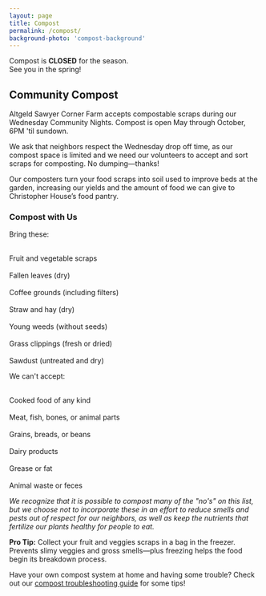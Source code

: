 ```yaml
---
layout: page
title: Compost
permalink: /compost/
background-photo: 'compost-background'
---
```


<p class="error ds-u-text-align--center ds-u-padding--2 ds-u-margin-top--0">Compost is <b>CLOSED</b> for the season.<br>
	See you in the spring!</p>

## Community Compost

Altgeld Sawyer Corner Farm accepts compostable scraps during our Wednesday Community Nights. Compost is open May through October, 6PM 'til sundown.

We ask that neighbors respect the Wednesday drop off time, as our compost space is limited and we need our volunteers to accept and sort scraps for composting. No dumping—thanks!

Our composters turn your food scraps into soil used to improve beds at the garden, increasing our yields and the amount of food we can give to Christopher House’s food pantry.

### Compost with Us

<div class="compost-accept ds-u-padding--1 ds-u-margin-bottom--2">
	<p class="compost-title">Bring these:</p>
	<div class="ds-l-row">
		<div class="compost-item ds-u-text-align--center ds-l-col--12 ds-l-sm-col--6 ds-l-md-col--4"><div class="compost-icon-accept"></div><br>Fruit and vegetable scraps</div>
		<div class="compost-item ds-u-text-align--center ds-l-col--12 ds-l-sm-col--6 ds-l-md-col--4"><div class="compost-icon-accept"></div><br>Fallen leaves (dry)</div>
		<div class="compost-item ds-u-text-align--center ds-l-col--12 ds-l-sm-col--6 ds-l-md-col--4"><div class="compost-icon-accept"></div><br>Coffee grounds (including filters)</div>
		<div class="compost-item ds-u-text-align--center ds-l-col--12 ds-l-sm-col--6 ds-l-md-col--4"><div class="compost-icon-accept"></div><br>Straw and hay (dry)</div>
		<div class="compost-item ds-u-text-align--center ds-l-col--12 ds-l-sm-col--6 ds-l-md-col--4"><div class="compost-icon-accept"></div><br>Young weeds (without seeds)</div>
		<div class="compost-item ds-u-text-align--center ds-l-col--12 ds-l-sm-col--6 ds-l-md-col--4"><div class="compost-icon-accept"></div><br>Grass clippings (fresh or dried)</div>
		<div class="compost-item ds-u-text-align--center ds-l-col--12 ds-l-sm-col--6 ds-l-md-col--4"><div class="compost-icon-accept"></div><br>Sawdust (untreated and dry)</div>
	</div>
</div>
<div class="compost-reject ds-u-padding--1">
	<p class="compost-title">We can't accept:</p>
	<div class="ds-l-row">
		<div class="compost-item ds-u-text-align--center ds-l-col--12 ds-l-sm-col--6 ds-l-md-col--4"><div class="compost-icon-reject"></div><br>Cooked food of any kind</div>
		<div class="compost-item ds-u-text-align--center ds-l-col--12 ds-l-sm-col--6 ds-l-md-col--4"><div class="compost-icon-reject"></div><br>Meat, fish, bones, or animal parts</div>
		<div class="compost-item ds-u-text-align--center ds-l-col--12 ds-l-sm-col--6 ds-l-md-col--4"><div class="compost-icon-reject"></div><br>Grains, breads, or beans</div>
		<div class="compost-item ds-u-text-align--center ds-l-col--12 ds-l-sm-col--6 ds-l-md-col--4"><div class="compost-icon-reject"></div><br>Dairy products</div>
		<div class="compost-item ds-u-text-align--center ds-l-col--12 ds-l-sm-col--6 ds-l-md-col--4"><div class="compost-icon-reject"></div><br>Grease or fat</div>
		<div class="compost-item ds-u-text-align--center ds-l-col--12 ds-l-sm-col--6 ds-l-md-col--4"><div class="compost-icon-reject"></div><br>Animal waste or feces</div>
	</div>
</div>

<p class="small ds-u-margin-top--0"><em>We recognize that it is possible to compost many of the "no's" on this list, but we choose not to incorporate these in an effort to reduce smells and pests out of respect for our neighbors, as well as keep the nutrients that fertilize our plants healthy for people to eat.</em></p>

<div class="quote ds-u-margin-y--4">
	<b>Pro Tip:</b> Collect your fruit and veggies scraps in a bag in the freezer. Prevents slimy veggies and gross smells—plus freezing helps the food begin its breakdown process.
</div>

Have your own compost system at home and having some trouble? Check out our [compost troubleshooting guide]({{site.url}}/volunteers) for some tips!
